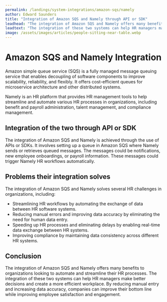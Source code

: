 ```yaml
---
permalink: /landings/system-integrations/amazon-sqs/namely
author: Edward Saunders
title: "Integration of Amazon SQS and Namely through API or SDK"
leadhead: "The integration of Amazon SQS and Namely offers many benefits to organizations looking to automate and streamline their HR processes"
leadtext: "The integration of these two systems can help HR managers make better decisions and create a more efficient workplace. By reducing manual entry and increasing data accuracy, companies can improve their bottom line while improving employee satisfaction and engagement."
image: /assets/images/articles/people-sitting-near-table.webp
---
```

<div class="arttext">	<h1>Amazon SQS and Namely Integration</h1>
	<p>Amazon simple queue service (SQS) is a fully managed message queuing service that enables decoupling of software components to improve scalability, reliability, and flexibly. It offers cost-efficient queues for microservice architecture and other distributed systems.</p>
	<p>Namely is an HR platform that provides HR management tools to help streamline and automate various HR processes in organizations, including benefit and payroll administration, talent management, and compliance management.</p>
	<h2>Integration of the two through API or SDK</h2>
	<p>The integration of Amazon SQS and Namely is achieved through the use of APIs or SDKs. It involves setting up a queue in Amazon SQS where Namely sends or retrieves queued messages. The messages could be notifications, new employee onboardings, or payroll information. These messages could trigger Namely HR workflows automatically.</p>
	<h2>Problems their integration solves</h2>
	<p>The integration of Amazon SQS and Namely solves several HR challenges in organizations, including:</p>
	<ul>
		<li>Streamlining HR workflows by automating the exchange of data between HR software systems.</li>
		<li>Reducing manual errors and improving data accuracy by eliminating the need for human data entry.</li>
		<li>Speeding up HR processes and eliminating delays by enabling real-time data exchange between HR systems.</li>
		<li>Improving compliance by maintaining data consistency across different HR systems.</li>
	</ul>
	<h2>Conclusion</h2>
	<p>The integration of Amazon SQS and Namely offers many benefits to organizations looking to automate and streamline their HR processes. The integration of these two systems can help HR managers make better decisions and create a more efficient workplace. By reducing manual entry and increasing data accuracy, companies can improve their bottom line while improving employee satisfaction and engagement. </p>
</div>